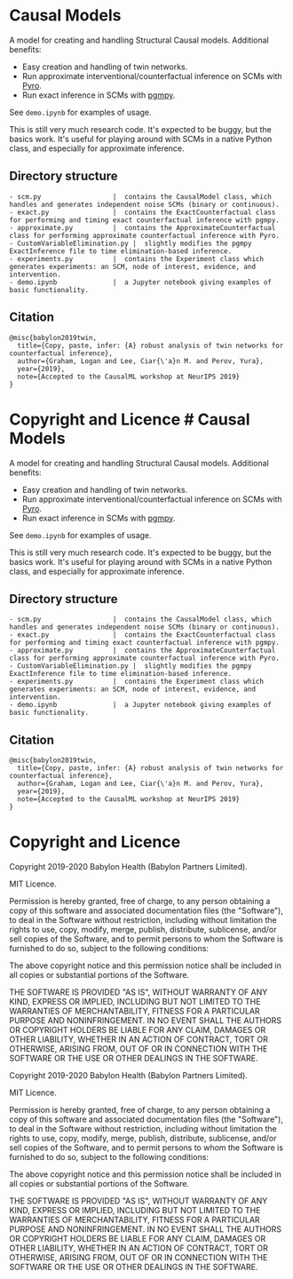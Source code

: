 # Causal Models
A model for creating and handling Structural Causal models. Additional benefits:

- Easy creation and handling of twin networks.
- Run approximate interventional/counterfactual inference on SCMs with [Pyro](https://github.com/pyro-ppl/pyro).
- Run exact inference in SCMs with [pgmpy](https://github.com/pgmpy/pgmpy).

See `demo.ipynb` for examples of usage.

This is still very much research code. It's expected to be buggy, but the basics work.
It's useful for playing around with SCMs in a native Python class, and especially for
approximate inference.

## Directory structure

```
- scm.py                  |  contains the CausalModel class, which handles and generates independent noise SCMs (binary or continuous).
- exact.py                |  contains the ExactCounterfactual class for performing and timing exact counterfactual inference with pgmpy.
- approximate.py          |  contains the ApproximateCounterfactual class for performing approximate counterfactual inference with Pyro.
- CustomVariableElimination.py |  slightly modifies the pgmpy ExactInference file to time elimination-based inference.
- experiments.py          |  contains the Experiment class which generates experiments: an SCM, node of interest, evidence, and intervention.
- demo.ipynb              |  a Jupyter notebook giving examples of basic functionality.
```

## Citation

```
@misc{babylon2019twin,
  title={Copy, paste, infer: {A} robust analysis of twin networks for counterfactual inference},
  author={Graham, Logan and Lee, Ciar{\'a}n M. and Perov, Yura},
  year={2019},
  note={Accepted to the CausalML workshop at NeurIPS 2019}
}
```

# Copyright and Licence # Causal Models
A model for creating and handling Structural Causal models. Additional benefits:

- Easy creation and handling of twin networks.
- Run approximate interventional/counterfactual inference on SCMs with [Pyro](https://github.com/pyro-ppl/pyro).
- Run exact inference in SCMs with [pgmpy](https://github.com/pgmpy/pgmpy).

See `demo.ipynb` for examples of usage.

This is still very much research code. It's expected to be buggy, but the basics work.
It's useful for playing around with SCMs in a native Python class, and especially for
approximate inference.

## Directory structure

```
- scm.py                  |  contains the CausalModel class, which handles and generates independent noise SCMs (binary or continuous).
- exact.py                |  contains the ExactCounterfactual class for performing and timing exact counterfactual inference with pgmpy.
- approximate.py          |  contains the ApproximateCounterfactual class for performing approximate counterfactual inference with Pyro.
- CustomVariableElimination.py |  slightly modifies the pgmpy ExactInference file to time elimination-based inference.
- experiments.py          |  contains the Experiment class which generates experiments: an SCM, node of interest, evidence, and intervention.
- demo.ipynb              |  a Jupyter notebook giving examples of basic functionality.
```

## Citation

```
@misc{babylon2019twin,
  title={Copy, paste, infer: {A} robust analysis of twin networks for counterfactual inference},
  author={Graham, Logan and Lee, Ciar{\'a}n M. and Perov, Yura},
  year={2019},
  note={Accepted to the CausalML workshop at NeurIPS 2019}
}
```

# Copyright and Licence

Copyright 2019-2020 Babylon Health (Babylon Partners Limited).

MIT Licence.

Permission is hereby granted, free of charge, to any person obtaining a copy of this software and associated documentation files (the "Software"), to deal in the Software without restriction, including without limitation the rights to use, copy, modify, merge, publish, distribute, sublicense, and/or sell copies of the Software, and to permit persons to whom the Software is furnished to do so, subject to the following conditions:

The above copyright notice and this permission notice shall be included in all copies or substantial portions of the Software.

THE SOFTWARE IS PROVIDED "AS IS", WITHOUT WARRANTY OF ANY KIND, EXPRESS OR IMPLIED, INCLUDING BUT NOT LIMITED TO THE WARRANTIES OF MERCHANTABILITY, FITNESS FOR A PARTICULAR PURPOSE AND NONINFRINGEMENT. IN NO EVENT SHALL THE AUTHORS OR COPYRIGHT HOLDERS BE LIABLE FOR ANY CLAIM, DAMAGES OR OTHER LIABILITY, WHETHER IN AN ACTION OF CONTRACT, TORT OR OTHERWISE, ARISING FROM, OUT OF OR IN CONNECTION WITH THE SOFTWARE OR THE USE OR OTHER DEALINGS IN THE SOFTWARE.

Copyright 2019-2020 Babylon Health (Babylon Partners Limited).

MIT Licence.

Permission is hereby granted, free of charge, to any person obtaining a copy of this software and associated documentation files (the "Software"), to deal in the Software without restriction, including without limitation the rights to use, copy, modify, merge, publish, distribute, sublicense, and/or sell copies of the Software, and to permit persons to whom the Software is furnished to do so, subject to the following conditions:

The above copyright notice and this permission notice shall be included in all copies or substantial portions of the Software.

THE SOFTWARE IS PROVIDED "AS IS", WITHOUT WARRANTY OF ANY KIND, EXPRESS OR IMPLIED, INCLUDING BUT NOT LIMITED TO THE WARRANTIES OF MERCHANTABILITY, FITNESS FOR A PARTICULAR PURPOSE AND NONINFRINGEMENT. IN NO EVENT SHALL THE AUTHORS OR COPYRIGHT HOLDERS BE LIABLE FOR ANY CLAIM, DAMAGES OR OTHER LIABILITY, WHETHER IN AN ACTION OF CONTRACT, TORT OR OTHERWISE, ARISING FROM, OUT OF OR IN CONNECTION WITH THE SOFTWARE OR THE USE OR OTHER DEALINGS IN THE SOFTWARE.